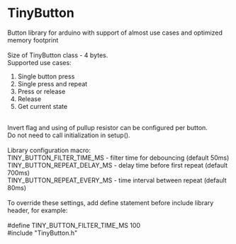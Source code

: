 # TinyButton
Button library for arduino with support of almost use cases and optimized memory footprint<br/>
<br/>
Size of TinyButton class - 4 bytes.<br/>
Supported use cases:<br/>
1) Single button press
2) Single press and repeat
3) Press or release
4) Release
5) Get current state
<br/>
Invert flag and using of pullup resistor can be configured per button.<br/>
Do not need to call initialization in setup().<br/>
<br/>
Library configuration macro:<br/>
TINY_BUTTON_FILTER_TIME_MS - filter time for debouncing (default 50ms)<br/>
TINY_BUTTON_REPEAT_DELAY_MS - delay time before first repeat (default 700ms)<br/>
TINY_BUTTON_REPEAT_EVERY_MS - time interval between repeat (default 80ms)<br/>
<br/>
To override these settings, add define statement before include library header, for example:<br/>
<br/>
#define TINY_BUTTON_FILTER_TIME_MS 100<br/>
#include "TinyButton.h"<br/>